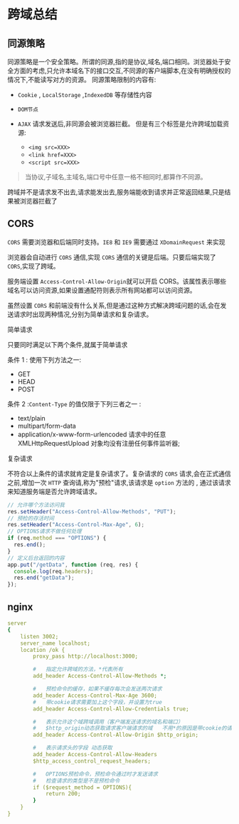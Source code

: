 # 跨域总结

## 同源策略

同源策略是一个安全策略。所谓的同源,指的是协议,域名,端口相同。浏览器处于安全方面的考虑,只允许本域名下的接口交互,不同源的客户端脚本,在没有明确授权的情况下,不能读写对方的资源。
同源策略限制的内容有:

- `Cookie` , `LocalStorage` ,`IndexedDB` 等存储性内容

- `DOM节点`

- `AJAX` 请求发送后,非同源会被浏览器拦截。
  但是有三个标签是允许跨域加载资源:

  - `<img src=XXX>`
  - `<link href=XXX>`
  - `<script src=XXX>`

> 当协议,子域名,主域名,端口号中任意一格不相同时,都算作不同源。

跨域并不是请求发不出去,请求能发出去,服务端能收到请求并正常返回结果,只是结果被浏览器拦截了

## CORS

`CORS` 需要浏览器和后端同时支持。`IE8` 和 `IE9` 需要通过 `XDomainRequest` 来实现

浏览器会自动进行 `CORS` 通信,实现 `CORS` 通信的关键是后端。只要后端实现了 `CORS`,实现了跨域。

服务端设置 `Access-Control-Allow-Origin`就可以开启 CORS。该属性表示哪些域名可以访问资源,如果设置通配符则表示所有网站都可以访问资源。

虽然设置 `CORS` 和前端没有什么关系,但是通过这种方式解决跨域问题的话,会在发送请求时出现两种情况,分别为简单请求和复杂请求。

简单请求

只要同时满足以下两个条件,就属于简单请求

条件 1 : 使用下列方法之一:

- GET
- HEAD
- POST

条件 2 :`Content-Type` 的值仅限于下列三者之一 :

- text/plain
- multipart/form-data
- application/x-www-form-urlencoded 请求中的任意 XMLHttpRequestUpload 对象均没有注册任何事件监听器;

复杂请求

不符合以上条件的请求就肯定是复杂请求了。复杂请求的 `CORS` 请求,会在正式通信之前,增加一次 `HTTP` 查询请,称为"预检"请求,该请求是 `option` 方法的 , 通过该请求来知道服务端是否允许跨域请求。

```js
// 允许哪个方法访问我
res.setHeader("Access-Control-Allow-Methods", "PUT");
// 预检的存活时间
res.setHeader("Access-Control-Max-Age", 6);
// OPTIONS请求不做任何处理
if (req.method === "OPTIONS") {
  res.end();
}
// 定义后台返回的内容
app.put("/getData", function (req, res) {
  console.log(req.headers);
  res.end("getData");
});
```

## nginx

```yml
server
{
    listen 3002;
    server_name localhost;
    location /ok {
        proxy_pass http://localhost:3000;

        #   指定允许跨域的方法，*代表所有
        add_header Access-Control-Allow-Methods *;

        #   预检命令的缓存，如果不缓存每次会发送两次请求
        add_header Access-Control-Max-Age 3600;
        #   带cookie请求需要加上这个字段，并设置为true
        add_header Access-Control-Allow-Credentials true;

        #   表示允许这个域跨域调用（客户端发送请求的域名和端口）
        #   $http_origin动态获取请求客户端请求的域   不用*的原因是带cookie的请求不支持*号
        add_header Access-Control-Allow-Origin $http_origin;

        #   表示请求头的字段 动态获取
        add_header Access-Control-Allow-Headers
        $http_access_control_request_headers;

        #   OPTIONS预检命令，预检命令通过时才发送请求
        #   检查请求的类型是不是预检命令
        if ($request_method = OPTIONS){
            return 200;
        }
    }
}

```
